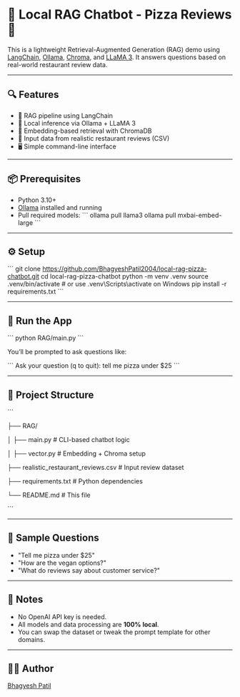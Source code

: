 # 🧠 Local RAG Chatbot - Pizza Reviews 🍕

This is a lightweight Retrieval-Augmented Generation (RAG) demo using [LangChain](https://github.com/langchain-ai/langchain), [Ollama](https://github.com/ollama/ollama), [Chroma](https://github.com/chroma-core/chroma), and [LLaMA 3](https://ollama.com/library/llama3). It answers questions based on real-world restaurant review data.

---

## 🔍 Features

- 🔗 RAG pipeline using LangChain
- 🧠 Local inference via Ollama + LLaMA 3
- 💾 Embedding-based retrieval with ChromaDB
- 📄 Input data from realistic restaurant reviews (CSV)
- 🖥️ Simple command-line interface

---

## 📦 Prerequisites

- Python 3.10+
- [Ollama](https://ollama.com) installed and running
- Pull required models:
  \`\`\`
  ollama pull llama3
  ollama pull mxbai-embed-large
  \`\`\`

---

## ⚙️ Setup

\`\`\`
git clone https://github.com/BhagyeshPatil2004/local-rag-pizza-chatbot.git
cd local-rag-pizza-chatbot
python -m venv .venv
source .venv/bin/activate   # or use .venv\Scripts\activate on Windows
pip install -r requirements.txt
\`\`\`

---

## 🚀 Run the App

\`\`\`
python RAG/main.py
\`\`\`

You’ll be prompted to ask questions like:

\`\`\`
Ask your question (q to quit): tell me pizza under \$25
\`\`\`

---

## 📁 Project Structure

\`\`\`

├── RAG/

│   ├── main.py           # CLI-based chatbot logic

│   ├── vector.py         # Embedding + Chroma setup

├── realistic_restaurant_reviews.csv  # Input review dataset

├── requirements.txt      # Python dependencies

└── README.md             # This file

\`\`\`

---

## 🧪 Sample Questions

- "Tell me pizza under \$25"
- "How are the vegan options?"
- "What do reviews say about customer service?"

---

## 📌 Notes

- No OpenAI API key is needed.
- All models and data processing are **100% local**.
- You can swap the dataset or tweak the prompt template for other domains.

---

## 👨‍💻 Author

[Bhagyesh Patil](https://github.com/BhagyeshPatil2004)
